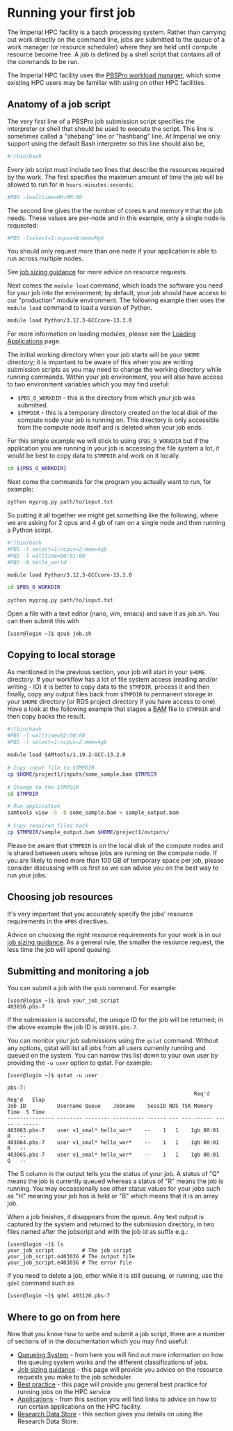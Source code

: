 # Running your first job

The Imperial HPC facility is a batch processing system. Rather than carrying out work directly on the command line, jobs are submitted to the queue of a work manager (or resource scheduler) where they are held until compute resource become free. A job is defined by a shell script that contains all of the commands to be run.

The Imperial HPC facility uses the [PBSPro workload manager](https://altair.com/pbs-professional/), which some existing HPC users may be familiar with using on other HPC facilities.


## Anatomy of a job script

The very first line of a PBSPro job submission script specifies the interpreter or shell that should be used to execute the script. This line is sometimes called a "shebang" line or "hashbang" line. At Imperial we only support using the default Bash interpreter so this line should also be,

```bash
#!/bin/bash
```

Every job script must include two lines that describe the resources required by the work. The first specifies the maximum amount of time the job will be allowed to run for in `hours:minutes:seconds`:

```bash
#PBS -lwalltime=HH:MM:00
```

The second line gives the the number of cores `N` and memory `M` that the job needs. These values are per-node and in this example, only a single node is requested:

```bash
#PBS -lselect=1:ncpus=N:mem=Mgb
```

You should only request more than one node if your application is able to run across multiple nodes.

See [job sizing guidance](../queues/job-sizing-guidance.md) for more advice on resource requests.

Next comes the `module load` command, which loads the software you need for your job into the environment; by default, your job should have access to our "production" module environment. The following example then uses the `module load` command to load a version of Python.

```bash
module load Python/3.12.3-GCCcore-13.3.0
```

For more information on loading modules, please see the [Loading Applications](../applications/index.md) page.

The initial working directory when your job starts will be your `$HOME` directory; it is important to be aware of this when you are writing submission scripts as you may need to change the working directory while running commands. Within your job environment, you will also have access to two environment variables which you may find useful:

* `$PBS_O_WORKDIR` - this is the directory from which your job was submitted.
* `$TMPDIR` - this is a temporary directory created on the local disk of the compute node your job is running on. This directory is only accessible from the compute node itself and is deleted when your job ends.

For this simple example we will stick to using `$PBS_O_WORKDIR` but if the application you are running in your job is accessing the file system a lot, it would be best to copy data to `$TMPDIR` and work on it locally.

```bash
cd ${PBS_O_WORKDIR}
```

Next come the commands for the program you actually want to run, for example:

```bash
python myprog.py path/to/input.txt
```

So putting it all together we might get something like the following, where we are asking for 2 cpus and 4 gb of ram on a single node and then running a Python scirpt.

```bash
#!/bin/bash
#PBS -l select=1:ncpus=2:mem=4gb
#PBS -l walltime=00:01:00
#PBS -N hello_world

module load Python/3.12.3-GCCcore-13.3.0

cd $PBS_O_WORKDIR
 
python myprog.py path/to/input.txt
```

Open a file with a text editor (nano, vim, emacs) and save it as job.sh. You can then submit this with 

```console
[user@login ~]$ qsub job.sh
```

## Copying to local storage

As mentioned in the previous section, your job will start in your `$HOME` directory. If your workflow has a lot of file system access (reading and/or writing - IO) it is better to copy data to the `$TMPDIR`, process it and then finally, copy any output files back from `$TMPDIR` to permanent storage in your `$HOME` directory (or RDS project directory if you have access to one). Have a look at the following example that stages a [BAM](https://en.wikipedia.org/wiki/Binary_Alignment_Map) file to `$TMPDIR` and then copy backs the result. 

```bash
#!/bin/bash
#PBS -l walltime=02:00:00
#PBS -l select=1:ncpus=2:mem=4gb
  
module load SAMtools/1.19.2-GCC-13.2.0
  
# Copy input file to $TMPDIR
cp $HOME/project1/inputs/some_sample.bam $TMPDIR
  
# Change to the $TMPDIR
cd $TMPDIR

# Run application
samtools view -S -b some_sample.bam > sample_output.bam
  
# Copy required files back
cp $TMPDIR/sample_output.bam $HOME/project1/outputs/
```

Please be aware that `$TMPDIR` is on the local disk of the compute nodes and is shared between users whose jobs are running on the compute node. If you are likely to need more than 100 GB of temporary space per job, please consider discussing with us first so we can advise you on the best way to run your jobs.

## Choosing job resources

It's very important that you accurately specify the jobs' resource requirements in the `#PBS` directives.

Advice on choosing the right resource requirements for your work is in our [job sizing guidance](../queues/job-sizing-guidance.md). As a general rule, the smaller the resource request, the less time the job will spend queuing.

## Submitting and monitoring a job

You can submit a job with the `qsub` command. For example:

```console
[user@login ~]$ qsub your_job_script
403036.pbs-7
```

If the submission is successful, the unique ID for the job will be returned; in the above example the job ID is `403036.pbs-7`.

You can monitor your job submissions using the `qstat` command. Without any options, qstat will list all jobs from all users currently running and queued on the system. You can narrow this list down to your own user by providing the `-u user` option to qstat. For example:

```console
[user@login ~]$ qstat -u user

pbs-7:
                                                            Req'd  Req'd   Elap
Job ID          Username Queue    Jobname    SessID NDS TSK Memory Time  S Time
--------------- -------- -------- ---------- ------ --- --- ------ ----- - -----
403063.pbs-7    user v1_smal* hello_wor*    --    1   1    1gb 00:01     R   --
403064.pbs-7    user v1_smal* hello_wor*    --    1   1    1gb 00:01     R   --
403065.pbs-7    user v1_smal* hello_wor*    --    1   1    1gb 00:01     Q   --
```

The S column in the output tells you the status of your job. A status of "Q" means the job is currently queued whereas a status of "R" means the job is running. You may occassionally see other status values for your jobs such as "H" meaning your job has is held or "B" which means that it is an array job.

When a job finishes, it disappears from the queue. Any text output is captured by the system and returned to the submission directory, in two files named after the jobscript and with the job id as suffix e.g.:

```console
[user@login ~]$ ls
your_job_script         # The job script
your_job_script.o403036 # The output file
your_job_script.e403036 # The error file
```

If you need to delete a job, ether while it is still queuing, or running, use the `qdel` command such as

```console
[user@login ~]$ qdel 403120.pbs-7
```

## Where to go on from here

Now that you know how to write and submit a job script, there are a number of sections of in the documentation which you may find useful:

* [Queueing System](../queues/index.md) - from here you will find out more information on how the queuing system works and the different classifications of jobs. 
* [Job sizing guidance](../queues/job-sizing-guidance.md) - this page will provide you advice on the resource requests you make to the job scheduler.
* [Best practice](../best-practice.md) - this page will provide you general best practice for running jobs on the HPC service
* [Applications](../applications/index.md) - from this section you will find links to advice on how to run certain applications on the HPC facility.
* [Research Data Store](../../rds/index.md) - this section gives you details on using the Research Data Store.
